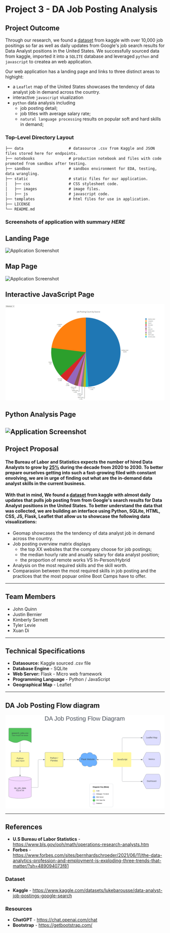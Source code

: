 # Project 3 - DA Job Posting Analysis

## Project Outcome
Through our research, we found a [dataset](doc:https://www.kaggle.com/datasets/lukebarousse/data-analyst-job-postings-google-search) from kaggle with over 10,000 job positings so far as well as daily updates from Google's job search results for Data Analyst positions in the United States. We successfully sourced data from kaggle, imported it into a `SQLITE` database and leveraged `python` and `javascript` to createa an web application.  

Our web application has a landing page and links to three distinct areas to highight: 
- a `Leaflet` map of the United States showcases the tendency of data analyst job in demand across the country.
- interactive `javascript` viualization 
- `python` data analysis including 
   - job posting detail; 
   - job titles with average salary rate; 
   -  `natural language processing` results on popular soft and hard skills in demand;

### Top-Level Directory Layout

    ├── data                    # datasource .csv from Kaggle and JSON files stored here for endpoints.
    ├── notebooks               # production notebook and files with code promoted from sandbox after testing.
    ├── sandbox                 # sandbox environment for EDA, testing, data wrangling.
    ├── static                  # static files for our application.
    │   ├── css                 # CSS stylesheet code.
    │   ├── images              # image files.
    │   ├── js                  # javascript code.
    ├── templates               # html files for use in application.
    ├── LICENSE
    └── README.md


### Screenshots of application with summary *HERE* 

## Landing Page
![Application Screenshot](static/images/*HERE*.png)

## Map Page
![Application Screenshot](static/images/*HERE*.png)
## Interactive JavaScript Page
![Application Screenshot](static/images/piechart.gif)

## Python Analysis Page
![Application Screenshot](static/images/*HERE*.png)
----

## Project Proposal
#### The Bureau of Labor and Statistics expects the number of hired Data Analysts to grow by [25%](doc:https://www.bls.gov/ooh/math/operations-research-analysts.htm) during the decade from 2020 to 2030. To better prepare ourselves getting into such a fast-growing filed with constant envolving, we are in urge of finding out what are the in-demand data analyst skills in the current business. 

#### With that in mind, We found a [dataset](doc:https://www.kaggle.com/datasets/lukebarousse/data-analyst-job-postings-google-search) from kaggle with almost daily updates that pulls job posting from from Google's search results for Data Analyst positions in the United States. To better understand the data that was collected, we are building an interface using Python, SQLite, HTML, CSS, JS, Flask, Leaflet that allow us to showcase the following data visualizations:  
 - Geomap showcases the the tendency of data analyst job in demand across the country.
 - Job posting overview matrix displays 
   - the top XX websites that the company choose for job postings; 
   - the median hourly rate and anually salary for data analyst position; 
   - the proportion of remote works VS In-Person/Hybrid
 - Analysis on the most required skills and the skill worth.
 - Comparasion between the most required skills in job posting and the practices that the most popuar online Boot Camps have to offer. 


----
## Team Members
- John Quinn
- Justin Bernier
- Kimberly Sernett 
- Tyler Levie
- Xuan Di

----
## Technical Specifications 
- **Datasource:**  Kaggle sourced .csv file
- **Database Engine** - SQLite 
- **Web Server:** Flask - Micro web framework
- **Programming Language** - Python / JavaScript
- **Geographical Map** - Leaflet

----

## DA Job Posting Flow diagram
![Getting Started](static/images/Flow_Diagram.png)

----

## References

- **U.S Bureau of Labor Statistics** - https://www.bls.gov/ooh/math/operations-research-analysts.htm <br />
- **Forbes** - https://www.forbes.com/sites/bernhardschroeder/2021/06/11/the-data-analytics-profession-and-employment-is-exploding-three-trends-that-matter/?sh=489094073f81<br />

### Dataset
- **Kaggle** - https://www.kaggle.com/datasets/lukebarousse/data-analyst-job-postings-google-search<br />

### Resources
- **ChatGPT** - https://chat.openai.com/chat<br />
- **Bootstrap** - https://getbootstrap.com/

